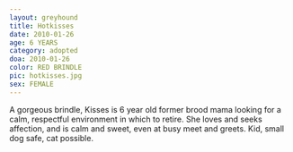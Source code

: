 ```yaml
---
layout: greyhound
title: Hotkisses
date: 2010-01-26
age: 6 YEARS
category: adopted
doa: 2010-01-26
color: RED BRINDLE
pic: hotkisses.jpg
sex: FEMALE
---
```


A gorgeous brindle, Kisses is 6 year old former brood mama looking for a calm, respectful environment in which
to retire. She loves and seeks affection, and is calm and sweet, even at busy meet and greets. Kid, small dog safe, cat
possible.
